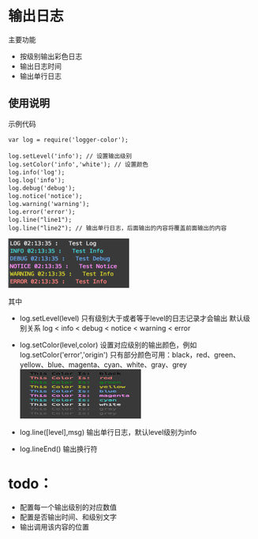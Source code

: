 # 输出日志
 主要功能
* 按级别输出彩色日志
* 输出日志时间
* 输出单行日志

## 使用说明
示例代码
```
var log = require('logger-color');

log.setLevel('info'); // 设置输出级别
log.setColor('info','white'); // 设置颜色
log.info('log');
log.log('info');
log.debug('debug');
log.notice('notice');
log.warning('warning');
log.error('error');
log.line("line1");
log.line("line2"); // 输出单行日志，后面输出的内容将覆盖前面输出的内容

```
<img src="./img/logcolors.png" style="width:245px;height:100px;"/>

其中
- log.setLevel(level)
  只有级别大于或者等于level的日志记录才会输出
  默认级别关系 log < info < debug < notice < warning < error

- log.setColor(level,color)
  设置对应级别的输出颜色，例如log.setColor('error','origin')
  只有部分颜色可用：black，red、green、yellow、blue、magenta、cyan、white、gray、grey
  <img src="./img/colors.png" style="width:245px;height:100px;"/>

- log.line([level],msg)
  输出单行日志，默认level级别为info

- log.lineEnd()
  输出换行符

# todo：
* 配置每一个输出级别的对应数值
* 配置是否输出时间、和级别文字
* 输出调用该内容的位置
